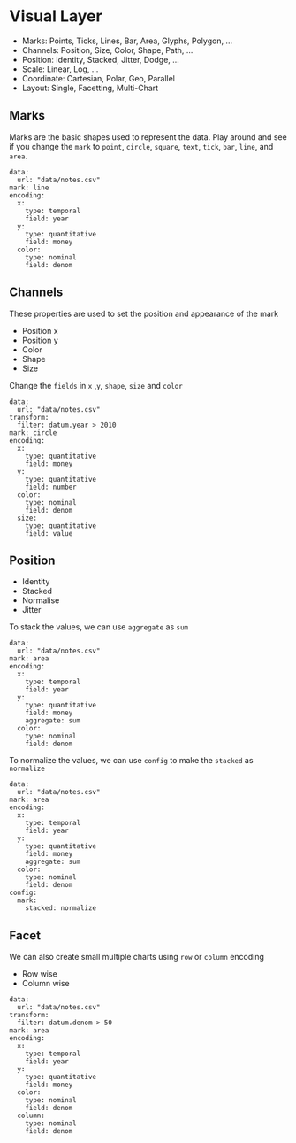 # Visual Layer

- Marks: Points, Ticks, Lines, Bar, Area, Glyphs, Polygon, ...
- Channels: Position, Size, Color, Shape, Path, ...
- Position: Identity, Stacked, Jitter, Dodge, ...
- Scale: Linear, Log, ...
- Coordinate: Cartesian, Polar, Geo, Parallel
- Layout: Single, Facetting, Multi-Chart


## Marks

Marks are the basic shapes used to represent the data. Play around and see if you change the `mark` to `point`, `circle`, `square`, `text`, `tick`, `bar`, `line`, and `area`.


```vis
data:
  url: "data/notes.csv"
mark: line
encoding:
  x:
    type: temporal
    field: year
  y:
    type: quantitative
    field: money
  color:
    type: nominal
    field: denom
```

## Channels

These properties are used to set the position and appearance of the mark

- Position x
- Position y
- Color
- Shape
- Size


Change the `fields` in `x` ,`y`, `shape`, `size` and `color`

```vis
data:
  url: "data/notes.csv"
transform:
  filter: datum.year > 2010
mark: circle
encoding:
  x:
    type: quantitative
    field: money
  y:
    type: quantitative
    field: number
  color:
    type: nominal
    field: denom
  size:
    type: quantitative
    field: value
```

## Position

- Identity
- Stacked
- Normalise
- Jitter

To stack the values, we can use `aggregate` as `sum`

```vis
data:
  url: "data/notes.csv"
mark: area
encoding:
  x:
    type: temporal
    field: year
  y:
    type: quantitative
    field: money
    aggregate: sum
  color:
    type: nominal
    field: denom
```

To normalize the values, we can use `config` to make the `stacked` as `normalize`

```vis
data:
  url: "data/notes.csv"
mark: area
encoding:
  x:
    type: temporal
    field: year
  y:
    type: quantitative
    field: money
    aggregate: sum
  color:
    type: nominal
    field: denom
config:
  mark:
    stacked: normalize
```

## Facet

We can also create small multiple charts using `row` or `column` encoding

- Row wise
- Column wise

```vis
data:
  url: "data/notes.csv"
transform:
  filter: datum.denom > 50
mark: area
encoding:
  x:
    type: temporal
    field: year
  y:
    type: quantitative
    field: money
  color:
    type: nominal
    field: denom
  column:
    type: nominal
    field: denom
```
